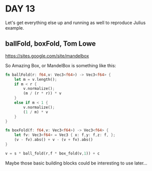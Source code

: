 # DAY 13

Let's get everything else up and running as well to reproduce Julius example.

## ballFold, boxFold, Tom Lowe

https://sites.google.com/site/mandelbox

So Amazing Box, or MandelBox is something like this:

```rust
fn ballFold(r: f64,v: Vec3<f64>) -> Vec3<f64> {
    let m = v.length();
    if m < r {
        v.normalize();
        (m / (r * r)) * v
    }
    else if m < 1 {
        v.normalize();
        (1 / m) * v
    }
}

fn boxFold(f: f64,v: Vec3<f64>) -> Vec3<f64> {
    let fv: Vec3<f64> = Vec3 { x: f,y: f,z: f, };
    (v - fv).abs() + v - (v + fv).abs()
}

v = s * ball_fold(r,f * box_fold(v,1)) + c
```

Maybe those basic building blocks could be interesting to use later...
